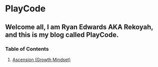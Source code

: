 # PlayCode
## Welcome all, I am Ryan Edwards AKA Rekoyah, and this is my blog called PlayCode.

### Table of Contents
1. [Ascension (Growth Mindset)](Ascension.md)
